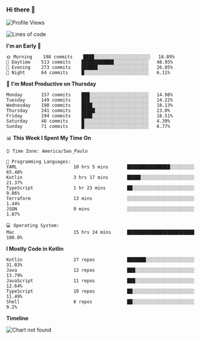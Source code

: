 ### Hi there 👋

<!--
**fernandonogueira/fernandonogueira** is a ✨ _special_ ✨ repository because its `README.md` (this file) appears on your GitHub profile.

Here are some ideas to get you started:

- 🔭 I’m currently working on ...
- 🌱 I’m currently learning ...
- 👯 I’m looking to collaborate on ...
- 🤔 I’m looking for help with ...
- 💬 Ask me about ...
- 📫 How to reach me: ...
- 😄 Pronouns: ...
- ⚡ Fun fact: ...
-->

<!--START_SECTION:waka-->
![Profile Views](http://img.shields.io/badge/Profile%20Views-1-blue)

![Lines of code](https://img.shields.io/badge/From%20Hello%20World%20I%27ve%20Written-606308%20lines%20of%20code-blue)

**I'm an Early 🐤** 

```text
🌞 Morning    198 commits    ████░░░░░░░░░░░░░░░░░░░░░   18.89% 
🌆 Daytime    513 commits    ████████████░░░░░░░░░░░░░   48.95% 
🌃 Evening    273 commits    ██████░░░░░░░░░░░░░░░░░░░   26.05% 
🌙 Night      64 commits     █░░░░░░░░░░░░░░░░░░░░░░░░   6.11%

```
📅 **I'm Most Productive on Thursday** 

```text
Monday       157 commits    ███░░░░░░░░░░░░░░░░░░░░░░   14.98% 
Tuesday      149 commits    ███░░░░░░░░░░░░░░░░░░░░░░   14.22% 
Wednesday    190 commits    ████░░░░░░░░░░░░░░░░░░░░░   18.13% 
Thursday     241 commits    █████░░░░░░░░░░░░░░░░░░░░   23.0% 
Friday       194 commits    ████░░░░░░░░░░░░░░░░░░░░░   18.51% 
Saturday     46 commits     █░░░░░░░░░░░░░░░░░░░░░░░░   4.39% 
Sunday       71 commits     █░░░░░░░░░░░░░░░░░░░░░░░░   6.77%

```


📊 **This Week I Spent My Time On** 

```text
⌚︎ Time Zone: America/Sao_Paulo

💬 Programming Languages: 
YAML                     10 hrs 5 mins       ████████████████░░░░░░░░░   65.48% 
Kotlin                   3 hrs 17 mins       █████░░░░░░░░░░░░░░░░░░░░   21.37% 
TypeScript               1 hr 23 mins        ██░░░░░░░░░░░░░░░░░░░░░░░   9.06% 
Terraform                13 mins             ░░░░░░░░░░░░░░░░░░░░░░░░░   1.44% 
JSON                     9 mins              ░░░░░░░░░░░░░░░░░░░░░░░░░   1.07%

💻 Operating System: 
Mac                      15 hrs 24 mins      █████████████████████████   100.0%

```

**I Mostly Code in Kotlin** 

```text
Kotlin                   27 repos            ███████░░░░░░░░░░░░░░░░░░   31.03% 
Java                     12 repos            ███░░░░░░░░░░░░░░░░░░░░░░   13.79% 
JavaScript               11 repos            ███░░░░░░░░░░░░░░░░░░░░░░   12.64% 
TypeScript               10 repos            ██░░░░░░░░░░░░░░░░░░░░░░░   11.49% 
Shell                    8 repos             ██░░░░░░░░░░░░░░░░░░░░░░░   9.2%

```


**Timeline**

![Chart not found](https://raw.githubusercontent.com/fernandonogueira/fernandonogueira/master/charts/bar_graph.png) 


<!--END_SECTION:waka-->
